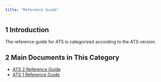 ```yaml
---
title: "Reference Guide"
---
```


## 1 Introduction

The reference guide for ATS is categorized according to the ATS version.

## 2 Main Documents in This Category

* [ATS 2 Reference Guide](rg-version-2/rg-version-2)
* [ATS 1 Reference Guide](rg-version-1/rg-version-1)
